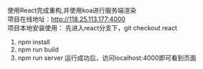 使用React完成重构,并使用koa进行服务端渲染<br>
项目在线地址：http://118.25.113.177:4000<br>
项目本地安装使用： 先进入react分支下，git checkout react <br>
1. npm install 
2. npm run build 
3. npm run server 运行成功后，访问localhost:4000即可看到页面 